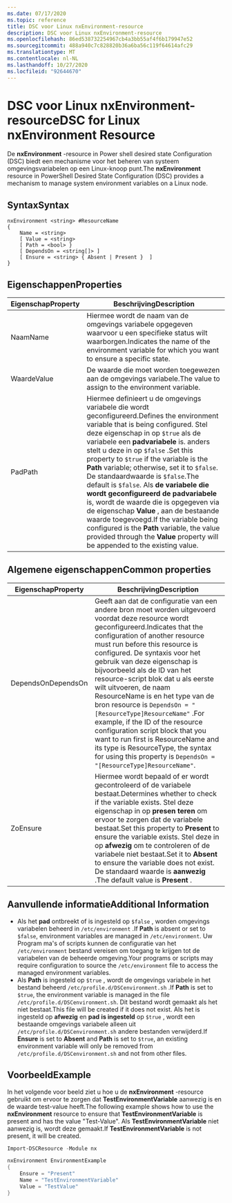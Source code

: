 ```yaml
---
ms.date: 07/17/2020
ms.topic: reference
title: DSC voor Linux nxEnvironment-resource
description: DSC voor Linux nxEnvironment-resource
ms.openlocfilehash: 86ed538732254967cb4a3bb55af4f6b179947e52
ms.sourcegitcommit: 488a940c7c828820b36a6ba56c119f64614afc29
ms.translationtype: MT
ms.contentlocale: nl-NL
ms.lasthandoff: 10/27/2020
ms.locfileid: "92644670"
---
```

# <a name="dsc-for-linux-nxenvironment-resource"></a><span data-ttu-id="acdf3-103">DSC voor Linux nxEnvironment-resource</span><span class="sxs-lookup"><span data-stu-id="acdf3-103">DSC for Linux nxEnvironment Resource</span></span>

<span data-ttu-id="acdf3-104">De **nxEnvironment** -resource in Power shell desired state Configuration (DSC) biedt een mechanisme voor het beheren van systeem omgevingsvariabelen op een Linux-knoop punt.</span><span class="sxs-lookup"><span data-stu-id="acdf3-104">The **nxEnvironment** resource in PowerShell Desired State Configuration (DSC) provides a mechanism to manage system environment variables on a Linux node.</span></span>

## <a name="syntax"></a><span data-ttu-id="acdf3-105">Syntax</span><span class="sxs-lookup"><span data-stu-id="acdf3-105">Syntax</span></span>

```Syntax
nxEnvironment <string> #ResourceName
{
    Name = <string>
    [ Value = <string>
    [ Path = <bool> }
    [ DependsOn = <string[]> ]
    [ Ensure = <string> { Absent | Present }  ]
}
```

## <a name="properties"></a><span data-ttu-id="acdf3-106">Eigenschappen</span><span class="sxs-lookup"><span data-stu-id="acdf3-106">Properties</span></span>

|<span data-ttu-id="acdf3-107">Eigenschap</span><span class="sxs-lookup"><span data-stu-id="acdf3-107">Property</span></span> |<span data-ttu-id="acdf3-108">Beschrijving</span><span class="sxs-lookup"><span data-stu-id="acdf3-108">Description</span></span> |
|---|---|
|<span data-ttu-id="acdf3-109">Naam</span><span class="sxs-lookup"><span data-stu-id="acdf3-109">Name</span></span> |<span data-ttu-id="acdf3-110">Hiermee wordt de naam van de omgevings variabele opgegeven waarvoor u een specifieke status wilt waarborgen.</span><span class="sxs-lookup"><span data-stu-id="acdf3-110">Indicates the name of the environment variable for which you want to ensure a specific state.</span></span> |
|<span data-ttu-id="acdf3-111">Waarde</span><span class="sxs-lookup"><span data-stu-id="acdf3-111">Value</span></span> |<span data-ttu-id="acdf3-112">De waarde die moet worden toegewezen aan de omgevings variabele.</span><span class="sxs-lookup"><span data-stu-id="acdf3-112">The value to assign to the environment variable.</span></span> |
|<span data-ttu-id="acdf3-113">Pad</span><span class="sxs-lookup"><span data-stu-id="acdf3-113">Path</span></span> |<span data-ttu-id="acdf3-114">Hiermee definieert u de omgevings variabele die wordt geconfigureerd.</span><span class="sxs-lookup"><span data-stu-id="acdf3-114">Defines the environment variable that is being configured.</span></span> <span data-ttu-id="acdf3-115">Stel deze eigenschap in op `$true` als de variabele een **padvariabele** is. anders stelt u deze in op `$false` .</span><span class="sxs-lookup"><span data-stu-id="acdf3-115">Set this property to `$true` if the variable is the **Path** variable; otherwise, set it to `$false`.</span></span> <span data-ttu-id="acdf3-116">De standaardwaarde is `$false`.</span><span class="sxs-lookup"><span data-stu-id="acdf3-116">The default is `$false`.</span></span> <span data-ttu-id="acdf3-117">Als **de variabele die wordt geconfigureerd de padvariabele** is, wordt de waarde die is opgegeven via de eigenschap **Value** , aan de bestaande waarde toegevoegd.</span><span class="sxs-lookup"><span data-stu-id="acdf3-117">If the variable being configured is the **Path** variable, the value provided through the **Value** property will be appended to the existing value.</span></span> |

## <a name="common-properties"></a><span data-ttu-id="acdf3-118">Algemene eigenschappen</span><span class="sxs-lookup"><span data-stu-id="acdf3-118">Common properties</span></span>

|<span data-ttu-id="acdf3-119">Eigenschap</span><span class="sxs-lookup"><span data-stu-id="acdf3-119">Property</span></span> |<span data-ttu-id="acdf3-120">Beschrijving</span><span class="sxs-lookup"><span data-stu-id="acdf3-120">Description</span></span> |
|---|---|
|<span data-ttu-id="acdf3-121">DependsOn</span><span class="sxs-lookup"><span data-stu-id="acdf3-121">DependsOn</span></span> |<span data-ttu-id="acdf3-122">Geeft aan dat de configuratie van een andere bron moet worden uitgevoerd voordat deze resource wordt geconfigureerd.</span><span class="sxs-lookup"><span data-stu-id="acdf3-122">Indicates that the configuration of another resource must run before this resource is configured.</span></span> <span data-ttu-id="acdf3-123">De syntaxis voor het gebruik van deze eigenschap is bijvoorbeeld als de ID van het resource-script blok dat u als eerste wilt uitvoeren, de naam ResourceName is en het type van de bron resource is `DependsOn = "[ResourceType]ResourceName"` .</span><span class="sxs-lookup"><span data-stu-id="acdf3-123">For example, if the ID of the resource configuration script block that you want to run first is ResourceName and its type is ResourceType, the syntax for using this property is `DependsOn = "[ResourceType]ResourceName"`.</span></span> |
|<span data-ttu-id="acdf3-124">Zo</span><span class="sxs-lookup"><span data-stu-id="acdf3-124">Ensure</span></span> |<span data-ttu-id="acdf3-125">Hiermee wordt bepaald of er wordt gecontroleerd of de variabele bestaat.</span><span class="sxs-lookup"><span data-stu-id="acdf3-125">Determines whether to check if the variable exists.</span></span> <span data-ttu-id="acdf3-126">Stel deze eigenschap in op **presen teren** om ervoor te zorgen dat de variabele bestaat.</span><span class="sxs-lookup"><span data-stu-id="acdf3-126">Set this property to **Present** to ensure the variable exists.</span></span> <span data-ttu-id="acdf3-127">Stel deze in op **afwezig** om te controleren of de variabele niet bestaat.</span><span class="sxs-lookup"><span data-stu-id="acdf3-127">Set it to **Absent** to ensure the variable does not exist.</span></span> <span data-ttu-id="acdf3-128">De standaard waarde is **aanwezig** .</span><span class="sxs-lookup"><span data-stu-id="acdf3-128">The default value is **Present** .</span></span> |

## <a name="additional-information"></a><span data-ttu-id="acdf3-129">Aanvullende informatie</span><span class="sxs-lookup"><span data-stu-id="acdf3-129">Additional Information</span></span>

- <span data-ttu-id="acdf3-130">Als het **pad** ontbreekt of is ingesteld op `$false` , worden omgevings variabelen beheerd in `/etc/environment` .</span><span class="sxs-lookup"><span data-stu-id="acdf3-130">If **Path** is absent or set to `$false`, environment variables are managed in `/etc/environment`.</span></span>
  <span data-ttu-id="acdf3-131">Uw Program ma's of scripts kunnen de configuratie van het `/etc/environment` bestand vereisen om toegang te krijgen tot de variabelen van de beheerde omgeving.</span><span class="sxs-lookup"><span data-stu-id="acdf3-131">Your programs or scripts may require configuration to source the `/etc/environment` file to access the managed environment variables.</span></span>
- <span data-ttu-id="acdf3-132">Als **Path** is ingesteld op `$true` , wordt de omgevings variabele in het bestand beheerd `/etc/profile.d/DSCenvironment.sh` .</span><span class="sxs-lookup"><span data-stu-id="acdf3-132">If **Path** is set to `$true`, the environment variable is managed in the file `/etc/profile.d/DSCenvironment.sh`.</span></span> <span data-ttu-id="acdf3-133">Dit bestand wordt gemaakt als het niet bestaat.</span><span class="sxs-lookup"><span data-stu-id="acdf3-133">This file will be created if it does not exist.</span></span> <span data-ttu-id="acdf3-134">Als het is ingesteld op **afwezig** en **pad** **is ingesteld** op `$true` , wordt een bestaande omgevings variabele alleen uit `/etc/profile.d/DSCenvironment.sh` andere bestanden verwijderd.</span><span class="sxs-lookup"><span data-stu-id="acdf3-134">If **Ensure** is set to **Absent** and **Path** is set to `$true`, an existing environment variable will only be removed from `/etc/profile.d/DSCenvironment.sh` and not from other files.</span></span>

## <a name="example"></a><span data-ttu-id="acdf3-135">Voorbeeld</span><span class="sxs-lookup"><span data-stu-id="acdf3-135">Example</span></span>

<span data-ttu-id="acdf3-136">In het volgende voor beeld ziet u hoe u de **nxEnvironment** -resource gebruikt om ervoor te zorgen dat **TestEnvironmentVariable** aanwezig is en de waarde test-value heeft.</span><span class="sxs-lookup"><span data-stu-id="acdf3-136">The following example shows how to use the **nxEnvironment** resource to ensure that **TestEnvironmentVariable** is present and has the value "Test-Value".</span></span> <span data-ttu-id="acdf3-137">Als **TestEnvironmentVariable** niet aanwezig is, wordt deze gemaakt.</span><span class="sxs-lookup"><span data-stu-id="acdf3-137">If **TestEnvironmentVariable** is not present, it will be created.</span></span>

```powershell
Import-DSCResource -Module nx

nxEnvironment EnvironmentExample
{
    Ensure = "Present"
    Name = "TestEnvironmentVariable"
    Value = "TestValue"
}
```
